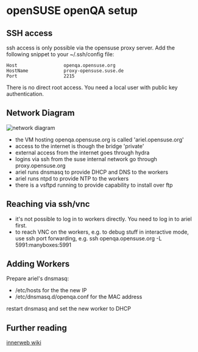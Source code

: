 # openSUSE openQA setup

## SSH access

ssh access is only possible via the opensuse proxy server. Add the following
snippet to your ~/.ssh/config file:

    Host                 openqa.opensuse.org
    HostName             proxy-opensuse.suse.de
    Port                 2215

There is no direct root access. You need a local user with public key authentication.

## Network Diagram
![network diagram](openqa-opensuse.png)

* the VM hosting openqa.opensuse.org is called 'ariel.opensuse.org'
* access to the internet is though the bridge 'private'
* external access from the internet goes through hydra
* logins via ssh from the suse internal network go through proxy.opensuse.org
* ariel runs dnsmasq to provide DHCP and DNS to the workers
* ariel runs ntpd to provide NTP to the workers
* there is a vsftpd running to provide capability to install over ftp

## Reaching via ssh/vnc

* it's not possible to log in to workers directly. You need to log
  in to ariel first.
* to reach VNC on the workers, e.g. to debug stuff in interactive
  mode, use ssh port forwarding, e.g.
    ssh openqa.opensuse.org -L 5991:manyboxes:5991

## Adding Workers

Prepare ariel's dnsmasq:
* /etc/hosts for the the new IP
* /etc/dnsmasq.d/openqa.conf for the MAC address

restart dnsmasq and set the new worker to DHCP

## Further reading

[innerweb wiki](https://wiki.microfocus.net/index.php/OpenQA)
